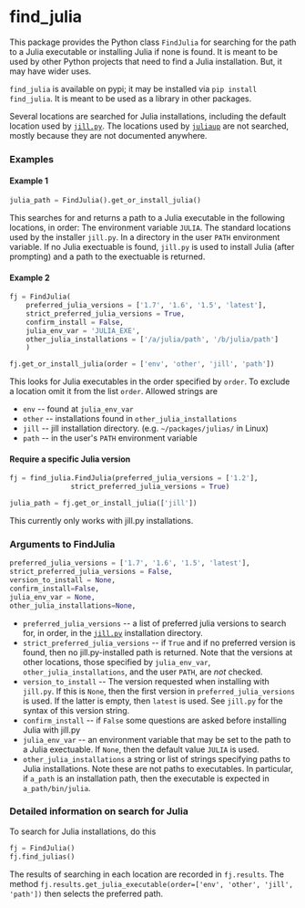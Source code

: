 # find_julia

This package provides the Python class `FindJulia` for searching for the path to a Julia
executable or installing Julia if none is found.
It is meant to be used by other Python projects that need to find a Julia installation.
But, it may have wider uses.


`find_julia` is available on pypi; it may be installed via `pip install find_julia`.
It is meant to be used as a library in other packages.


Several locations are searched for Julia installations, including the default location
used by [`jill.py`](https://github.com/johnnychen94/jill.py). The locations
used by [`juliaup`](https://github.com/JuliaLang/juliaup) are not searched, mostly
because they are not documented anywhere.

### Examples

#### Example 1

```python
julia_path = FindJulia().get_or_install_julia()
```

This searches for and returns a path to a Julia executable in the following
locations, in order: The environment variable `JULIA`.
The standard locations used by the installer `jill.py`.
In a directory in the user `PATH` environment variable.
If no Julia exectuable is found, `jill.py` is used to install Julia (after prompting)
and a path to the exectuable is returned.

#### Example 2

```python
fj = FindJulia(
    preferred_julia_versions = ['1.7', '1.6', '1.5', 'latest'],
    strict_preferred_julia_versions = True,
    confirm_install = False,
    julia_env_var = 'JULIA_EXE',
    other_julia_installations = ['/a/julia/path', '/b/julia/path']
    )

fj.get_or_install_julia(order = ['env', 'other', 'jill', 'path'])
```

This looks for Julia executables in the order specified by `order`. To exclude
a location omit it from the list `order`. Allowed strings are

* `env` -- found at `julia_env_var`
* `other` -- installations found in `other_julia_installations`
* `jill` -- jill installation directory. (e.g. `~/packages/julias/` in Linux)
* `path` -- in the user's `PATH` environment variable

#### Require a specific Julia version

```python
fj = find_julia.FindJulia(preferred_julia_versions = ['1.2'],
               strict_preferred_julia_versions = True)

julia_path = fj.get_or_install_julia(['jill'])
```

This currently only works with jill.py installations.

### Arguments to FindJulia

```python
preferred_julia_versions = ['1.7', '1.6', '1.5', 'latest'],
strict_preferred_julia_versions = False,
version_to_install = None,
confirm_install=False,
julia_env_var = None,
other_julia_installations=None,
```

* `preferred_julia_versions` -- a list of preferred julia versions to search for, in order, in the [`jill.py`](https://github.com/johnnychen94/jill.py)
   installation directory.
*  `strict_preferred_julia_versions` -- if `True` and if no preferred version is found, then no jill.py-installed path is returned.
   Note that the versions at other locations, those specified by `julia_env_var`, `other_julia_installations`, and the user `PATH`, are
   *not* checked.
*  `version_to_install` -- The version requested when installing with `jill.py`. If this is `None`, then the first
    version in `preferred_julia_versions` is used. If the latter is empty, then `latest` is used.
    See `jill.py` for the syntax of this version string.
*  `confirm_install` -- if `False` some questions are asked before installing Julia with jill.py
*  `julia_env_var` -- an environment variable that may be set to the path to a Julia exectuable.
    If `None`, then the default value `JULIA` is used.
*  `other_julia_installations` a string or list of strings specifying paths to Julia installations.
    Note these are not paths to executables. In particular, if `a_path` is an installation path, then
    the executable is expected in `a_path/bin/julia`.

### Detailed information on search for Julia

To search for Julia installations, do this
```python
fj = FindJulia()
fj.find_julias()
```

The results of searching in each location are recorded in `fj.results`.
The method `fj.results.get_julia_executable(order=['env', 'other', 'jill', 'path'])` then selects
the preferred path.
